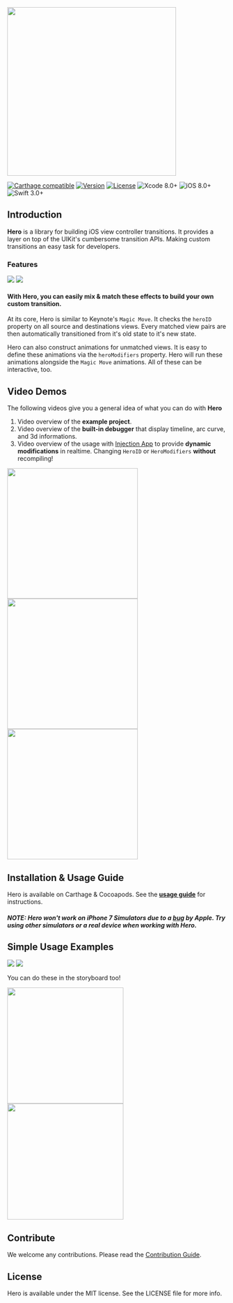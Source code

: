 <img src="https://github.com/lkzhao/Hero/blob/master/Resources/HeroLogo@2x.png?raw=true" width="388"/>

[![Carthage compatible](https://img.shields.io/badge/Carthage-Compatible-brightgreen.svg?style=flat)](https://github.com/Carthage/Carthage)
[![Version](https://img.shields.io/cocoapods/v/Hero.svg?style=flat)](http://cocoapods.org/pods/Hero)
[![License](https://img.shields.io/cocoapods/l/Hero.svg?style=flat)](https://github.com/lkzhao/Hero/blob/master/LICENSE?raw=true)
![Xcode 8.0+](https://img.shields.io/badge/Xcode-8.0%2B-blue.svg)
![iOS 8.0+](https://img.shields.io/badge/iOS-8.0%2B-blue.svg)
![Swift 3.0+](https://img.shields.io/badge/Swift-3.0%2B-orange.svg)

## Introduction

**Hero** is a library for building iOS view controller transitions. It provides a layer on top of the UIKit's cumbersome transition APIs. Making custom transitions an easy task for developers.

### Features
<img src="https://cdn.rawgit.com/lkzhao/Hero/e6c77629fcf2ea1c9b8526f74d250a2fea68ae5c/Resources/basic.svg"/>
<img src="https://cdn.rawgit.com/lkzhao/Hero/b8f01051e9e8ce0cdc8eb7888c6d7ffa2344d96a/Resources/effects.svg"/>

#### With Hero, you can easily mix & match these effects to build your own custom transition.

At its core, Hero is similar to Keynote's `Magic Move`. It checks the `heroID` property on all source and destinations views. Every matched view pairs are then automatically transitioned from it's old state to it's new state.

Hero can also construct animations for unmatched views. It is easy to define these animations via the `heroModifiers` property. Hero will run these animations alongside the `Magic Move` animations. All of these can be interactive, too.

## Video Demos
The following videos give you a general idea of what you can do with **Hero**

1. Video overview of the **example project**.
2. Video overview of the **built-in debugger** that display timeline, arc curve, and 3d informations.
3. Video overview of the usage with [Injection App](http://johnholdsworth.com/injection.html) to provide **dynamic modifications** in realtime. Changing `HeroID` or `HeroModifiers` **without** recompiling!

<a href="https://youtu.be/-6L79or6Iq8"><img src="https://github.com/lkzhao/Hero/blob/master/Resources/overview.png?raw=true" height="300"/></a>
<a href="https://youtu.be/NFhA6qZdunA"><img src="https://github.com/lkzhao/Hero/blob/master/Resources/debugger.png?raw=true" height="300"/></a>
<a href="https://youtu.be/m8eeO_GETeA"><img src="https://github.com/lkzhao/Hero/blob/master/Resources/liveInjection.png?raw=true" height="300"/></a>

## Installation & Usage Guide
Hero is available on Carthage & Cocoapods. See the **[usage guide](https://github.com/lkzhao/Hero/wiki/Usage-Guide)** for instructions.

##### NOTE: Hero won't work on iPhone 7 Simulators due to a [bug](https://forums.developer.apple.com/thread/63438) by Apple. Try using other simulators or a real device when working with Hero.

## Simple Usage Examples

<img src="https://cdn.rawgit.com/lkzhao/Hero/e6c77629fcf2ea1c9b8526f74d250a2fea68ae5c/Resources/simple.svg"/>

<img src="https://cdn.rawgit.com/lkzhao/Hero/e6c77629fcf2ea1c9b8526f74d250a2fea68ae5c/Resources/advance.svg"/>

You can do these in the storyboard too!

<img src="https://cdn.rawgit.com/lkzhao/Hero/master/Resources/storyboardViewController.png" width="267px"/>

<img src="https://cdn.rawgit.com/lkzhao/Hero/master/Resources/storyboardView.png" width="267px"/>

## Contribute

We welcome any contributions. Please read the [Contribution Guide](https://github.com/lkzhao/Hero/wiki/Contribution-Guide).

## License

Hero is available under the MIT license. See the LICENSE file for more info.
